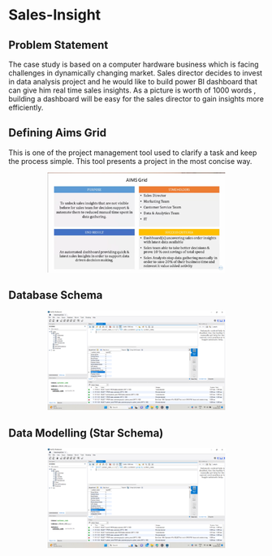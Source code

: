 # Sales-Insight

## Problem Statement

The case study is based on a computer hardware business which is facing challenges in dynamically changing market. Sales director decides to invest in data analysis project and he would like to build power BI dashboard that can give him real time sales insights. As a picture is worth of 1000 words , building a dashboard will be easy for the sales director to gain insights more efficiently. 

## Defining Aims Grid

This is one of the project management tool used to clarify a task and keep the process simple. This tool presents a project in the most concise way.

<p align="center">
  <img src="Screenshot (191).png" width="350" title="hover text">
</p>

## Database Schema
<p align="center">
  <img src="Screenshot (196).png" width="350" title="hover text">
</p>

## Data Modelling (Star Schema)
<p align="center">
  <img src="Screenshot (196).png" width="350" title="hover text">
</p>






